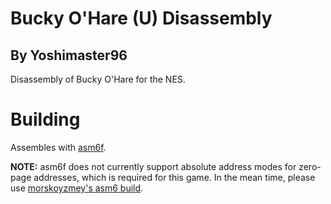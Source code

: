 # Bucky O'Hare (U) Disassembly
## By Yoshimaster96
Disassembly of Bucky O'Hare for the NES.

# Building
Assembles with [asm6f](https://github.com/freem/asm6f).    
    
**NOTE:** asm6f does not currently support absolute address modes for zero-page addresses, which is required for this game. In the mean time, please use [morskoyzmey's asm6 build](https://github.com/morskoyzmey/asm6).
